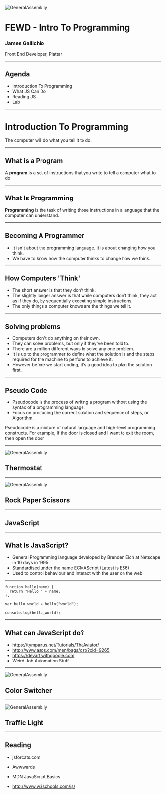 ![GeneralAssemb.ly](../../img/icons/FEWD_Logo.png)

# FEWD - Intro To Programming

### James Gallichio

Front End Developer, Plattar

---


## Agenda

*	Introduction To Programming
*	What JS Can Do
*	Reading JS
*	Lab

---


# Introduction To Programming

The computer will do what you tell it to do.

---


## What is a Program

A __program__ is a set of instructions that you write to tell a computer what to do

---


## What Is Programming

__Programming__ is the task of writing those instructions in a language that the computer can understand.

---


## Becoming A Programmer

* It isn't about the programming language. It is about changing how you think.
* We have to know how the computer thinks to change how we think.

---


## How Computers 'Think'

* The short answer is that they don’t think.
* The slightly longer answer is that while computers don’t think, they act as if they do, by sequentially executing simple instructions.
* The only things a computer knows are the things we tell it.

---


## Solving problems

* Computers don't do anything on their own.
* They can solve problems, but only if they've been told to.
* There are a million different ways to solve any one problem.
* It is up to the programmer to define what the solution is and the steps required for the machine to perform to achieve it.
* However before we start coding, it's a good idea to plan the solution first.

---


## Pseudo Code

* Pseudocode is the process of writing a program without using the syntax of a programming language.
* Focus on producing the correct solution and sequence of steps, or Algorithm.

Pseudocode is a mixture of natural language and high-level programming constructs. For example,
If the door is closed and I want to exit the room, then open the door

---


![GeneralAssemb.ly](../../img/icons/code_along.png)
## Thermostat

---


![GeneralAssemb.ly](../../img/icons/exercise_icon_md.png)
## Rock Paper Scissors

---


## JavaScript

---


## What Is JavaScript?

* General Programming language developed by Brenden Eich at Netscape in 10 days in 1995
* Standardised under the name ECMAScript (Latest is ES6)
* Used to control behaviour and interact with the user on the web

---


```
function hello(name) {
  return "Hello " + name;
};

var hello_world = hello("world");

console.log(hello_world);
```

---


## What can JavaScript do?

* https://tympanus.net/Tutorials/TheAviator/
* http://www.asos.com/men/bags/cat/?cid=9265
* https://devart.withgoogle.com
* Weird Job Automation Stuff

---


![GeneralAssemb.ly](../../img/icons/code_along.png)
## Color Switcher

---


![GeneralAssemb.ly](../../img/icons/exercise_icon_md.png)
## Traffic Light

---


## Reading

* jsforcats.com

* Awwwards

* MDN JavaScript Basics

* http://www.w3schools.com/js/
